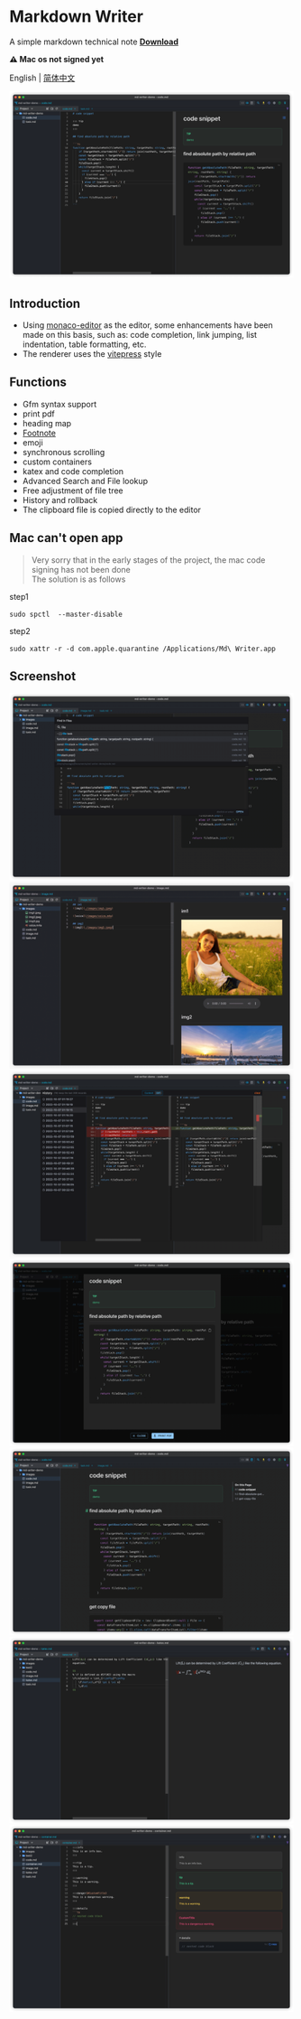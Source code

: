 # Markdown Writer
A simple markdown technical note **[Download](https://github.com/1943time/markdown-writer/releases)**

**⚠️ Mac os not signed yet**

English | [简体中文](README.zh-CN.md)

![](./help/img.png)

## Introduction
- Using [monaco-editor](https://microsoft.github.io) as the editor, some enhancements have been made on this basis, such as: code completion, link jumping, list indentation, table formatting, etc.
- The renderer uses the [vitepress](https://github.com/vuejs/vitepress) style

## Functions
- Gfm syntax support
- print pdf
- heading map
- [Footnote](https://github.blog/changelog/2021-09-30-footnotes-now-supported-in-markdown-fields/)
- emoji
- synchronous scrolling
- custom containers
- katex and code completion
- Advanced Search and File lookup
- Free adjustment of file tree
- History and rollback
- The clipboard file is copied directly to the editor

## Mac can't open app
> Very sorry that in the early stages of the project, the mac code signing has not been done  
> The solution is as follows

step1
```shell
sudo spctl  --master-disable
```
step2
```shell
sudo xattr -r -d com.apple.quarantine /Applications/Md\ Writer.app
```

## Screenshot
![](./help/search.png)
![](./help/images.png)
![](./help/history.png)
![](./help/print.png)
![](./help/nav.png)
![](./help/katex.png)
![](./help/container.png)
